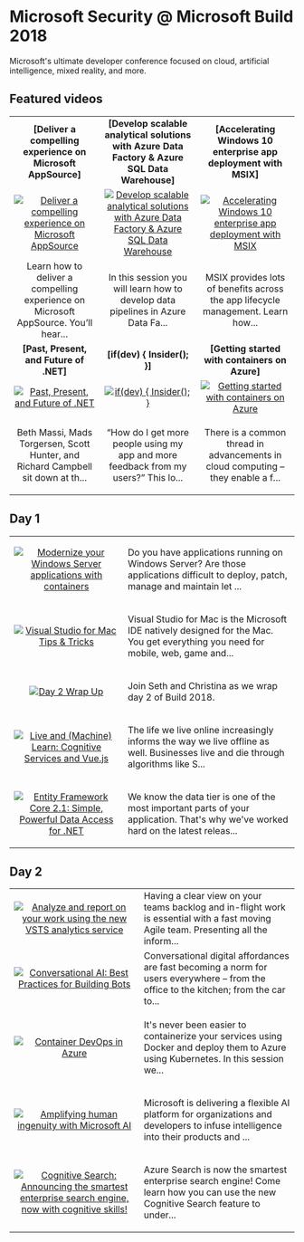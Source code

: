 # Microsoft Security @ Microsoft Build 2018

Microsoft's ultimate developer conference focused on cloud, artificial intelligence, mixed reality, and more.

## Featured videos

|    |    |    |
|:--:|:--:|:--:|
|**[Deliver a compelling experience on Microsoft AppSource]**|**[Develop scalable analytical solutions with Azure Data Factory & Azure SQL Data Warehouse]**|**[Accelerating Windows 10 enterprise app deployment with MSIX]**|
|[![Deliver a compelling experience on Microsoft AppSource](https://sec.ch9.ms/ch9/8dbe/73712e47-7904-49a3-91a6-04611e258dbe/THR1202_220.jpg)](./video01.md)|[![Develop scalable analytical solutions with Azure Data Factory & Azure SQL Data Warehouse](https://sec.ch9.ms/ch9/d493/c51f3990-014f-4cdf-bbc4-8b5f02a5d493/BRK3306_220.jpg)](./video02.md)|[![Accelerating Windows 10 enterprise app deployment with MSIX](https://sec.ch9.ms/ch9/7ac9/006b5e88-05ce-4682-8839-f79ff9ca7ac9/BRK2416_220.jpg)](./video03.md)|
|Learn how to deliver a compelling experience on Microsoft AppSource. You’ll hear...|<p>In this session you will learn how to develop data pipelines in Azure Data Fa...|<p>MSIX provides lots of benefits across the app lifecycle management. Learn how...|
|**[Past, Present, and Future of .NET]**|**[if(dev)  { Insider(); }]**|**[Getting started with containers on Azure]**|
|[![Past, Present, and Future of .NET](https://sec.ch9.ms/ch9/cca1/6243072c-0971-4967-b450-933f507ecca1/Build2018FutureOfDotNETv2_220.jpg)](./video04.md)|[![if(dev)  { Insider(); }](https://sec.ch9.ms/ch9/815e/487423dd-636c-4afe-90f8-0bcd5e0c815e/THR2428_220.jpg)](./video05.md)|[![Getting started with containers on Azure](https://sec.ch9.ms/ch9/7ccb/bac2995e-04e2-4d0a-90f1-36fb84e07ccb/BRK2120_220.jpg)](./video06.md)|
|<p>Beth Massi, Mads Torgersen, Scott Hunter, and Richard Campbell sit down at th...|“How do I get more people using my app and more feedback from my users?” This lo...|<p>There is a common thread in advancements in cloud computing – they enable a f...|

## Day 1

|    |   |
|:--:|:--|
|[![Modernize your Windows Server applications with containers](https://sec.ch9.ms/ch9/2b31/e53587cb-b938-4d15-a6c2-fb2b48382b31/BRK2149_220.jpg)](./video07.md)|<p>Do you have applications running on Windows Server? Are those applications difficult to deploy, patch, manage and maintain let ...|
|[![Visual Studio for Mac Tips & Tricks](https://sec.ch9.ms/ch9/3860/2a6b85eb-13d9-4cc5-a300-dfd847323860/THR2021_220.jpg)](./video08.md)|<p>Visual Studio for Mac is the Microsoft IDE natively designed for the Mac. You get everything you need for mobile, web, game and...|
|[![Day 2 Wrap Up](https://sec.ch9.ms/ch9/2f1d/0d652b7b-beb4-49a1-b7c9-60fa7c1c2f1d/C9L16_220.jpg)](./video09.md)|<p>Join Seth and Christina as we wrap day 2 of Build 2018.</p>|
|[![Live and (Machine) Learn: Cognitive Services and Vue.js](https://sec.ch9.ms/ch9/3e6e/9006d398-100d-4d45-8ebe-1d5ce88b3e6e/BRK3707_220.jpg)](./video10.md)|<p>The life we live online increasingly informs the way we live offline as well. Businesses live and die through algorithms like S...|
|[![Entity Framework Core 2.1: Simple, Powerful Data Access for .NET](https://sec.ch9.ms/ch9/baf4/a45ab421-d64d-44ec-a126-2fbe1fcfbaf4/BRK2144_220.jpg)](./video11.md)|<p>We know the data tier is one of the most important parts of your application. That's why we've worked hard on the latest releas...|

## Day 2

|    |   |
|:--:|:--|
|[![Analyze and report on your work using the new VSTS analytics service](https://sec.ch9.ms/ch9/aa91/17a784d5-211b-4a3b-8deb-a904cba8aa91/THR2020_220.jpg)](./video12.md)|Having a clear view on your teams backlog and in-flight work is essential with a fast moving Agile team. Presenting all the inform...|
|[![Conversational AI: Best Practices for Building Bots](https://sec.ch9.ms/ch9/9d8a/7b7ed2e5-5888-47c4-b146-42c782469d8a/BRK3225_220.jpg)](./video13.md)|Conversational digital affordances are fast becoming a norm for users everywhere – from the office to the kitchen; from the car to...|
|[![Container DevOps in Azure](https://sec.ch9.ms/ch9/204f/32606e9d-5d65-48cc-a943-0f6b184c204f/BRK2142_220.jpg)](./video14.md)|<p>It's never been easier to containerize your services using Docker and deploy them to Azure using Kubernetes. In this session we...|
|[![Amplifying human ingenuity with Microsoft AI](https://sec.ch9.ms/ch9/85bf/c32467ba-0796-446b-bbbb-2256a38f85bf/THR3125_220.jpg)](./video15.md)|<p>Microsoft is delivering a flexible AI platform for organizations and developers to infuse intelligence into their products and ...|
|[![Cognitive Search: Announcing the smartest enterprise search engine, now with cognitive skills!](https://sec.ch9.ms/ch9/61b9/481e2dff-91be-4b30-8011-634beae961b9/BRK3201_220.jpg)](./video16.md)|<p>Azure Search is now the smartest enterprise search engine! Come learn how you can use the new Cognitive Search feature to under...|

